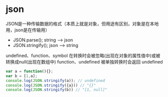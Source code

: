 # json

JSON是一种传输数据的格式（本质上就是对象，但用途有区别，对象是在本地用，json是在传输用）

- JSON.parse();    string --> json
- JSON.stringify();  json --> string

undefined、function、symbol 在转换时会被忽略(出现在对象的属性值中)或被转换成null(出现在数组中)
function、undefined 被单独转换时会返回 undefined

```javascript
var a = function(){};
var b = [1,a];
console.log(JSON.stringify(a)); // undefined
console.log(JSON.stringify({a})) // "{}"
console.log(JSON.stringify(b)) // "[1, null]"
```
